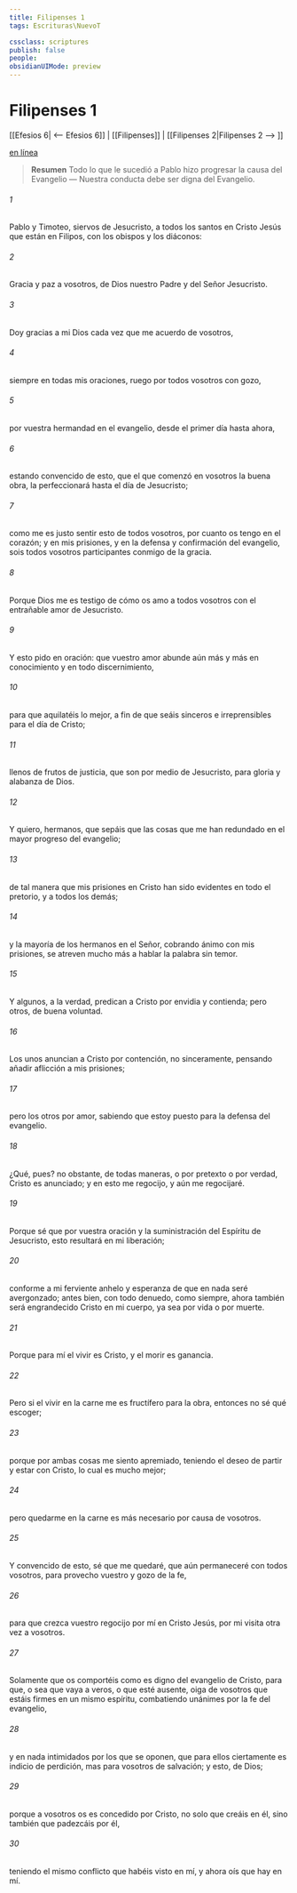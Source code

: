 ```yaml
---
title: Filipenses 1
tags: Escrituras\NuevoT

cssclass: scriptures
publish: false
people:
obsidianUIMode: preview
---
```


# Filipenses 1
[[Efesios 6| <-- Efesios 6]] | [[Filipenses]] | [[Filipenses 2|Filipenses 2 --> ]]

[en línea](https://churchofjesuschrist.org/study/scriptures/nt/philip/1?lang=spa)

> __Resumen__
Todo lo que le sucedió a Pablo hizo progresar la causa del Evangelio — Nuestra conducta debe ser digna del Evangelio.

###### 1 
Pablo y Timoteo, siervos de Jesucristo, a todos los santos en Cristo Jesús que están en Filipos, con los obispos y los diáconos:

###### 2 
Gracia y paz a vosotros, de Dios nuestro Padre y del Señor Jesucristo.

###### 3 
Doy gracias a mi Dios cada vez que me acuerdo de vosotros,

###### 4 
siempre en todas mis oraciones, ruego por todos vosotros con gozo,

###### 5 
por vuestra hermandad en el evangelio, desde el primer día hasta ahora,

###### 6 
estando convencido de esto, que el que comenzó en vosotros la buena obra, la perfeccionará hasta el día de Jesucristo;

###### 7 
como me es justo sentir esto de todos vosotros, por cuanto os tengo en el corazón; y en mis prisiones, y en la defensa y confirmación del evangelio, sois todos vosotros participantes conmigo de la gracia.

###### 8 
Porque Dios me es testigo de cómo os amo a todos vosotros con el entrañable amor de Jesucristo.

###### 9 
Y esto pido en oración: que vuestro amor abunde aún más y más en conocimiento y en todo discernimiento,

###### 10 
para que aquilatéis lo mejor, a fin de que seáis sinceros e irreprensibles para el día de Cristo;

###### 11 
llenos de frutos de justicia, que son por medio de Jesucristo, para gloria y alabanza de Dios.

###### 12 
Y quiero, hermanos, que sepáis que las cosas que me  han redundado en el mayor progreso del evangelio;

###### 13 
de tal manera que mis prisiones en Cristo han sido evidentes en todo el pretorio, y a todos los demás;

###### 14 
y la mayoría de los hermanos en el Señor, cobrando ánimo con mis prisiones, se atreven mucho más a hablar la palabra sin temor.

###### 15 
Y algunos, a la verdad, predican a Cristo por envidia y contienda; pero otros, de buena voluntad.

###### 16 
Los unos anuncian a Cristo por contención, no sinceramente, pensando añadir aflicción a mis prisiones;

###### 17 
pero los otros por amor, sabiendo que estoy puesto para la defensa del evangelio.

###### 18 
¿Qué, pues?  no obstante, de todas maneras, o por pretexto o por verdad, Cristo es anunciado; y en esto me regocijo, y aún me regocijaré.

###### 19 
Porque sé que por vuestra oración y la suministración del Espíritu de Jesucristo, esto resultará en mi liberación;

###### 20 
conforme a mi ferviente anhelo y esperanza de que en nada seré avergonzado; antes bien, con todo denuedo, como siempre, ahora también será engrandecido Cristo en mi cuerpo, ya sea por vida o por muerte.

###### 21 
Porque para mí el vivir es Cristo, y el morir es ganancia.

###### 22 
Pero si el vivir en la carne me es fructífero para la obra, entonces no sé qué escoger;

###### 23 
porque por ambas cosas me siento apremiado, teniendo el deseo de partir y estar con Cristo, lo cual es mucho mejor;

###### 24 
pero quedarme en la carne es más necesario por causa de vosotros.

###### 25 
Y convencido de esto, sé que me quedaré, que aún permaneceré con todos vosotros, para provecho vuestro y gozo de la fe,

###### 26 
para que crezca vuestro regocijo por mí en Cristo Jesús, por mi visita otra vez a vosotros.

###### 27 
Solamente que os comportéis como es digno del evangelio de Cristo, para que, o sea que vaya a veros, o que esté ausente, oiga de vosotros que estáis firmes en un mismo espíritu, combatiendo unánimes por la fe del evangelio,

###### 28 
y en nada intimidados por los que se oponen, que para ellos ciertamente es indicio de perdición, mas para vosotros de salvación; y esto, de Dios;

###### 29 
porque a vosotros os es concedido por Cristo, no solo que creáis en él, sino también que padezcáis por él,

###### 30 
teniendo el mismo conflicto que habéis visto en mí, y ahora oís que hay en mí.

